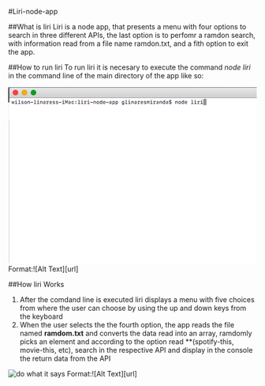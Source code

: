 #Liri-node-app

##What is liri
Liri is a node app, that presents a menu with four options to search in three different APIs, the last option is to perfomr a ramdon search, with information read from a file name ramdon.txt, and a fith option to exit the app.

##How to run liri
To run liri it is necesary to execute the command *node liri* in the command line of the main directory of the app like so:

![command line](./images/runningliri.png)
Format:![Alt Text][url]

##How liri Works

1. After the comdand line is executed liri displays a menu with five choices from where the user can choose by using the up and down keys from the keyboard
1. When the user selects the the fourth option, the app reads the file named **ramdom.txt** and converts the data read into an array, ramdomly picks an element and according to the option read **(spotify-this, movie-this, etc), search in the respective API and display in the console the return data from the API

![do what it says](./iamges/resultdowhatitsays.png)
Format:![Alt Text][url]



